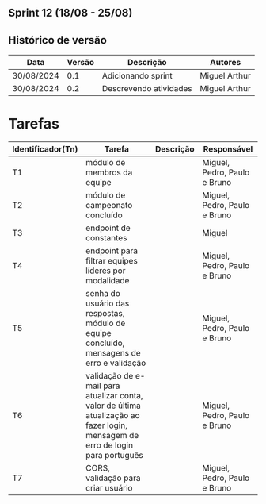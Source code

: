 ## Sprint 12 (18/08 - 25/08)

## Histórico de versão

|Data|Versão|Descrição|Autores|
|--|--|--|--|
|30/08/2024|0.1|Adicionando sprint|Miguel Arthur|
|30/08/2024|0.2|Descrevendo atividades|Miguel Arthur|

# Tarefas

|Identificador(Tn)|Tarefa|Descrição|Responsável|
|--|--|--|--|
|T1|módulo de membros da equipe||Miguel, Pedro, Paulo e Bruno|
|T2|módulo de campeonato concluído||Miguel, Pedro, Paulo e Bruno|
|T3|endpoint de constantes||Miguel|
|T4|endpoint para filtrar equipes líderes por modalidade||Miguel, Pedro, Paulo e Bruno|
|T5|senha do usuário das respostas, módulo de equipe concluído, mensagens de erro e validação||Miguel, Pedro, Paulo e Bruno|
|T6|validação de e-mail para atualizar conta, valor de última atualização ao fazer login, mensagem de erro de login para português||Miguel, Pedro, Paulo e Bruno|
|T7|CORS, validação para criar usuário||Miguel, Pedro, Paulo e Bruno|
